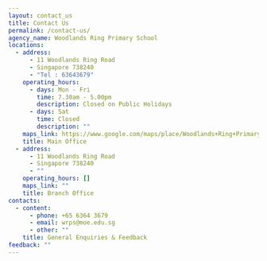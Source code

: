```yaml
---
layout: contact_us
title: Contact Us
permalink: /contact-us/
agency_name: Woodlands Ring Primary School
locations:
  - address:
      - 11 Woodlands Ring Road
      - Singapore 738240
      - "Tel : 63643679"
    operating_hours:
      - days: Mon - Fri
        time: 7.30am - 5.00pm
        description: Closed on Public Holidays
      - days: Sat
        time: Closed
        description: ""
    maps_link: https://www.google.com/maps/place/Woodlands+Ring+Primary+School/@1.4345519,103.7888872,16z/data=!3m1!5s0x31da13a1f8706feb:0xd5b689c94efd9d91!4m10!1m2!2m1!1s11+Woodlands+Ring+Road+Singapore+738240+Tel+:+63643679!3m6!1s0x31da13a1f8fdb863:0x2714fdd32249a68f!8m2!3d1.4345519!4d103.7978994!15sCjYxMSBXb29kbGFuZHMgUmluZyBSb2FkIFNpbmdhcG9yZSA3MzgyNDAgVGVsIDogNjM2NDM2NzmSAQ5wcmltYXJ5X3NjaG9vbOABAA!16s%2Fm%2F0463krc?entry=ttu
    title: Main Office
  - address:
      - 11 Woodlands Ring Road
      - Singapore 738240
      - ""
    operating_hours: []
    maps_link: ""
    title: Branch Office
contacts:
  - content:
      - phone: +65 6364 3679
      - email: wrps@moe.edu.sg
      - other: ""
    title: General Enquiries & Feedback
feedback: ""
---
```

